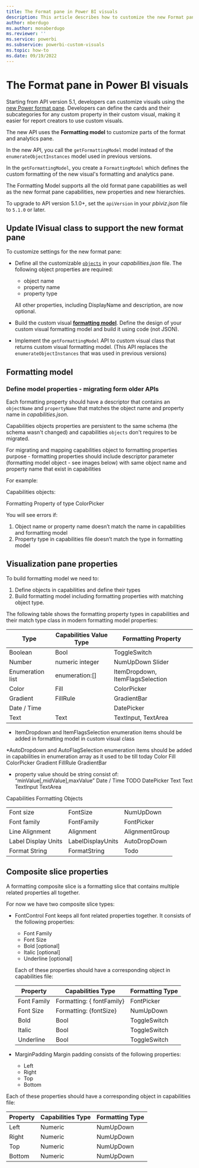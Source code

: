 ```yaml
---
title: The Format pane in Power BI visuals
description: This article describes how to customize the new Format pane in Power BI visuals.
author: mberdugo
ms.author: monaberdugo
ms.reviewer: ''
ms.service: powerbi
ms.subservice: powerbi-custom-visuals
ms.topic: how-to
ms.date: 09/19/2022
---
```


# The Format pane in Power BI visuals

Starting from API version 5.1, developers can customize visuals using the [new Power format pane](../../fundamentals/desktop-format-pane.md). Developers can define the cards and their subcategories for any custom property in their custom visual, making it easier for report creators to use custom visuals.

The new API uses the **Formatting model** to customize parts of the format and analytics pane.

In the new API, you call the `getFormattingModel` model instead of the `enumerateObjectInstances` model used in previous versions.

In the `getFormattingModel`, you create a `FormattingModel` which defines the custom formatting of the new visual's formatting and analytics pane.

The Formatting Model supports all the old format pane capabilities as well as the new format pane capabilities, new properties and new hierarchies.

To upgrade to API version 5.1.0+, set the `apiVersion` in your *pbiviz.json* file to `5.1.0` or later.

## Update IVisual class to support the new format pane

To customize settings for the new format pane:

* Define all the customizable [`objects`](./objects-properties.md) in your *capabilities.json* file.
  The following object properties are required:

  * object name
  * property name
  * property type
  
  All other properties, including DisplayName and description, are now optional.

* Build the custom visual [**formatting model**](#formatting-model).
  Define the design of your custom visual formatting model and build it using code (not JSON).

* Implement the `getFormattingModel` API to custom visual class that returns custom visual formatting model. (This API replaces the `enumerateObjectInstances` that was used in previous versions)

## Formatting model

### Define model properties - migrating form older APIs

Each formatting property should have a descriptor that contains an `objectName` and `propertyName` that matches the object name and property name in *capabilities.json*.

Capabilities objects properties are persistent to the same schema (the schema wasn't changed) and capabilities `objects` don't requires to be migrated.

For migrating and mapping capabilities object to formatting properties purpose - formatting properties should include descriptor parameter (formatting model object - see images below) with same object name and property name that exist in capabilities

For example:

Capabilities objects:

Formatting Property of type ColorPicker

You will see errors if:

1. Object name or property name doesn’t match the name in capabilities and formatting model
2. Property type in capabilities file doesn’t match the type in formatting model

## Visualization pane properties

To build formatting model we need to:
1.	Define objects in capabilities and define their types
2.	Build formatting model including formatting properties with matching object type.

The following table shows the formatting property types in capabilities and their match type class in modern formatting model properties:

| Type             | Capabilities Value Type | Formatting Property  |
|------------------|-------------------------|----------------------|
| Boolean          | Bool                    | ToggleSwitch         |
| Number           |  numeric integer        | NumUpDown Slider     |
| Enumeration list | enumeration:[]          | ItemDropdown, ItemFlagsSelection        |
| Color            | Fill                    | ColorPicker          |
| Gradient         | FillRule                | GradientBar          |
| Date / Time      |                         | DatePicker           |
| Text             | Text                    | TextInput, TextArea  |


* ItemDropdown and ItemFlagsSelection enumeration items should be added in formatting model in custom visual class

*AutoDropdown and AutoFlagSelection enumeration items should be added in capabilities in enumeration array as it used to be till today
Color	Fill 	ColorPicker
Gradient 	FillRule	GradientBar
* property value should be string consist of:
“minValue[,midValue],maxValue”
Date / Time	TODO	DatePicker
Text	Text	TextInput
TextArea

Capabilities Formatting Objects

|                     |                   |                 |
|---------------------|-------------------|-----------------|
| Font size           | FontSize          | NumUpDown       |
| Font family         | FontFamily        | FontPicker      |
| Line Alignment      | Alignment         | AlignmentGroup  |
| Label Display Units | LabelDisplayUnits | AutoDropDown    |
| Format String       | FormatString      | Todo            |

## Composite slice properties

A formatting composite slice is a formatting slice that contains multiple related properties all together.

For now we have two composite slice types:

* FontControl
  Font keeps all font related properties together. It consists of the following properties:
  
  * Font Family
  * Font Size
  * Bold [optional]
  * Italic [optional]
  * Underline [optional]

  Each of these properties should have a corresponding object in capabilities file:

  | Property    | Capabilities Type         | Formatting Type  |
  |-------------|---------------------------|------------------|
  | Font Family | Formatting: { fontFamily} | FontPicker       |
  | Font Size   | Formatting: {fontSize}    | NumUpDown        |
  | Bold        | Bool                      | ToggleSwitch     |
  | Italic      | Bool                      | ToggleSwitch     |
  | Underline   | Bool                      | ToggleSwitch     |

* MarginPadding
  Margin padding consists of the following properties:
  
  * Left
  * Right
  * Top
  * Bottom

 Each of these properties should have a corresponding object in capabilities file:

  | Property    | Capabilities Type         | Formatting Type  |
  |-------------|---------------------------|------------------|
  | Left        | Numeric                   | NumUpDown        |
  | Right       | Numeric                   | NumUpDown        |
  | Top         | Numeric                   | NumUpDown        |
  | Bottom      | Numeric                   | NumUpDown        |
  